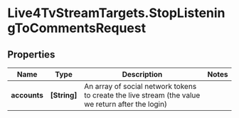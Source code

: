 # Live4TvStreamTargets.StopListeningToCommentsRequest

## Properties

Name | Type | Description | Notes
------------ | ------------- | ------------- | -------------
**accounts** | **[String]** | An array of social network tokens to create the live stream (the value we return after the login) | 


